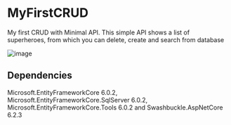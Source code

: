 # MyFirstCRUD
My first CRUD with Minimal API. This simple API shows a list of superheroes, from which you can delete, create and search from database

![image](https://user-images.githubusercontent.com/91505442/155626845-56c21ad6-31ef-4e4f-8554-d5d21dc02dfb.png)


## Dependencies

Microsoft.EntityFrameworkCore 6.0.2, Microsoft.EntityFrameworkCore.SqlServer 6.0.2, Microsoft.EntityFrameworkCore.Tools 6.0.2 and Swashbuckle.AspNetCore 6.2.3
